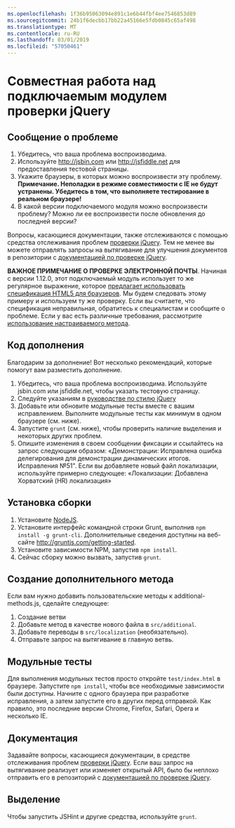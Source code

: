 ```yaml
---
ms.openlocfilehash: 1f36b95063094e891c1e6b44fbf4ee7546853d89
ms.sourcegitcommit: 24b1f6decbb17bb22a45166e5fdb0845c65af498
ms.translationtype: MT
ms.contentlocale: ru-RU
ms.lasthandoff: 03/01/2019
ms.locfileid: "57050461"
---
```

# <a name="contributing-to-the-jquery-validation-plugin"></a>Совместная работа над подключаемым модулем проверки jQuery

## <a name="reporting-an-issue"></a>Сообщение о проблеме

1. Убедитесь, что ваша проблема воспроизводима.
2. Используйте http://jsbin.com или http://jsfiddle.net для предоставления тестовой страницы.
3. Укажите браузеры, в которых можно воспроизвести эту проблему. **Примечание. Неполадки в режиме совместимости с IE не будут устранены. Убедитесь в том, что выполняете тестирование в реальном браузере!**
4. В какой версии подключаемого модуля можно воспроизвести проблему? Можно ли ее воспроизвести после обновления до последней версии?

Вопросы, касающиеся документации, также отслеживаются с помощью средства отслеживания проблем [проверки jQuery](https://github.com/jzaefferer/jquery-validation/issues).
Тем не менее вы можете отправлять запросы на вытягивание для улучшения документов в репозитории с [документацией по проверке jQuery](https://github.com/jzaefferer/validation-content).

**ВАЖНОЕ ПРИМЕЧАНИЕ О ПРОВЕРКЕ ЭЛЕКТРОННОЙ ПОЧТЫ**. Начиная с версии 1.12.0, этот подключаемый модуль использует то же регулярное выражение, которое [предлагает использовать спецификация HTML5 для браузеров](https://html.spec.whatwg.org/multipage/forms.html#valid-e-mail-address). Мы будем следовать этому примеру и используем ту же проверку. Если вы считаете, что спецификация неправильная, обратитесь к специалистам и сообщите о проблеме. Если у вас есть различные требования, рассмотрите [использование настраиваемого метода](http://jqueryvalidation.org/jQuery.validator.addMethod/).

## <a name="contributing-code"></a>Код дополнения

Благодарим за дополнение! Вот несколько рекомендаций, которые помогут вам разместить дополнение.

1. Убедитесь, что ваша проблема воспроизводима. Используйте jsbin.com или jsfiddle.net, чтобы указать тестовую страницу.
2. Следуйте указаниям в [руководстве по стилю jQuery](http://contribute.jquery.com/style-guides/js)
3. Добавьте или обновите модульные тесты вместе с вашим исправлением. Выполните модульные тесты как минимум в одном браузере (см. ниже).
4. Запустите `grunt` (см. ниже), чтобы проверить наличие выделения и некоторых других проблем.
5. Опишите изменения в своем сообщении фиксации и ссылайтесь на запрос следующим образом: «Демонстрации: Исправлена ошибка делегирования для демонстрации динамических итогов. Исправления №51". Если вы добавляете новый файл локализации, используйте примерно следующее: «Локализации: Добавлена Хорватский (HR) локализация»

## <a name="build-setup"></a>Установка сборки

1. Установите [NodeJS](http://nodejs.org).
2. Установите интерфейс командной строки Grunt, выполнив `npm install -g grunt-cli`. Дополнительные сведения доступны на веб-сайте http://gruntjs.com/getting-started.
3. Установите зависимости NPM, запустив `npm install`.
4. Сейчас сборку можно вызвать, запустив `grunt`.

## <a name="creating-a-new-additional-method"></a>Создание дополнительного метода

Если вам нужно добавить пользовательские методы к additional-methods.js, сделайте следующее:

1. Создание ветви
2. Добавьте метод в качестве нового файла в `src/additional`.
3. Добавьте переводы в `src/localization` (необязательно).
4. Отправьте запрос на вытягивание в главную ветвь.

## <a name="unit-tests"></a>Модульные тесты

Для выполнения модульных тестов просто откройте `test/index.html` в браузере. Запустите `npm install`, чтобы все необходимые зависимости были доступны.
Начните с одного браузера при разработке исправления, а затем запустите его в других перед отправкой. Как правило, это последние версии Chrome, Firefox, Safari, Opera и несколько IE.

## <a name="documentation"></a>Документация

Задавайте вопросы, касающиеся документации, в средстве отслеживания проблем [проверки jQuery](https://github.com/jzaefferer/jquery-validation/issues).
Если ваш запрос на вытягивание реализует или изменяет открытый API, было бы неплохо отправить его в репозиторий с [документацией по проверке jQuery](https://github.com/jzaefferer/validation-content).

## <a name="linting"></a>Выделение

Чтобы запустить JSHint и другие средства, используйте `grunt`.
